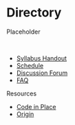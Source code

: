 # Directory 
Placeholder

<br>

- [Syllabus Handout](https://compedu.stanford.edu/codeinplace/v1/#/handout/info)
- [Schedule](https://compedu.stanford.edu/codeinplace/v1/#/course/schedule)
- [Discussion Forum](https://us.edstem.org/courses/490/discussion/)
- [FAQ](https://codeinplace2020.github.io/faqs/coursefaqs.html)

Resources
- [Code in Place]()
- [Origin](https://github.com/mori-c/cs106a/blob/master/res/origin/README.md)


